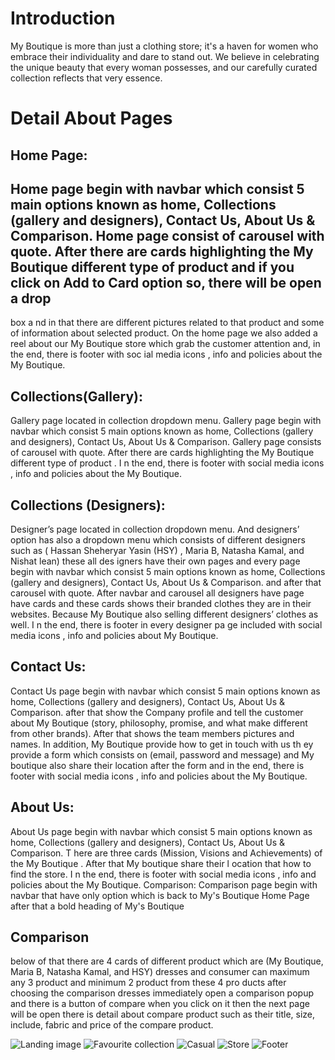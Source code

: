 # Introduction
My Boutique is more than just a clothing store; it's a haven for women who embrace their individuality and dare to stand out. We believe in celebrating the unique beauty that every woman possesses, and our carefully curated collection reflects that very essence.


# Detail About Pages
## Home Page:

Home page begin with navbar which consist 5 main options known as home,
Collections
(gallery and designers), Contact Us, About Us & Comparison.
Home page consist of carousel with
quote. After there are cards highlighting the
My Boutique different type of product and if you click on Add to Card option
so, there will be open a drop
-
box a
nd in that there are different pictures related to
that product and some of information about selected product. On the home page
we also added a reel about our My Boutique store which grab the customer
attention and, in the end,
there is footer with soc
ial media icons
,
info
and policies
about
the
My Boutique.
## Collections(Gallery):
Gallery page located in collection dropdown menu. Gallery page
begin
with navbar which consist 5 main options known as home, Collections (gallery
and designers), Contact
Us, About Us & Comparison.
Gallery page consists of
carousel with quote.
After there are cards highlighting the My Boutique
different type of product
. I
n the end,
there is footer with social media icons
,
info
and policies
about
the
My Boutique.
## Collections (Designers):
Designer’s
page located in collection dropdown menu. And
designers’
option
has
also a dropdown menu which consists of different designers
such as (
Hassan Sheheryar Yasin
(HSY)
, Maria B, Natasha Kamal, and
Nishat lean) these all des
igners have their own pages and every page
begin
with navbar which consist 5 main options known as home, Collections
(gallery and designers), Contact Us, About Us & Comparison.
and after that
carousel with quote.
After navbar and carousel all designers have page have cards
and these cards shows their branded clothes they are in their websites. Because
My Boutique also selling different designers’ clothes as well. I
n the end, there
is footer
in every designer pa
ge
included
with social media icons
,
info
and
policies
about My Boutique.



## Contact Us:
Contact Us page
begin with navbar which consist 5 main options known as home,
Collections (gallery and designers), Contact Us, About Us & Comparison.
after
that show
the Company profile and tell the customer about My Boutique
(story, philosophy, promise, and what make different from other brands). After
that shows the team members pictures and names. In addition, My Boutique
provide how to get in touch with us th
ey provide a form which consists on (email,
password and message) and My boutique also share their location after the
form and in the end,
there is footer with social media icons
,
info
and policies
about
the
My Boutique.
## About Us:
About
Us page
begin with navbar which consist 5 main options known as home,
Collections (gallery and designers), Contact Us, About Us & Comparison.
T
here
are three cards (Mission, Visions and Achievements) of the My Boutique
.
After that My boutique share their l
ocation that how to find the store. I
n the
end, there is footer with social media icons
,
info
and policies
about
the
My
Boutique.
Comparison:
Comparison page
begin with navbar
that have only option which is
back to
My's Boutique Home Page
after that a bold heading of
My's Boutique
## Comparison
below of that there are 4 cards of different product which are
(My Boutique, Maria B, Natasha Kamal, and HSY) dresses and consumer
can maximum any 3 product and minimum 2 product from these 4 pro
ducts after
choosing the comparison dresses immediately open a comparison popup and
there is a
button of compare when you click on it then the next page will be open
there is detail about compare product such as their title, size, include, fabric and
price
of the compare product.


![Landing image](landingpage.png)
![Favourite collection](Favouritecollection.png)
![Casual](casual.png)
![Store](store.png)
![Footer](footer.png)
